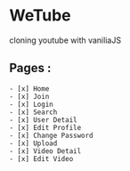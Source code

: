 # WeTube

cloning youtube with vaniliaJS

## Pages :

    - [x] Home
    - [x] Join
    - [x] Login
    - [x] Search
    - [x] User Detail
    - [x] Edit Profile
    - [x] Change Password
    - [x] Upload
    - [x] Video Detail
    - [x] Edit Video
